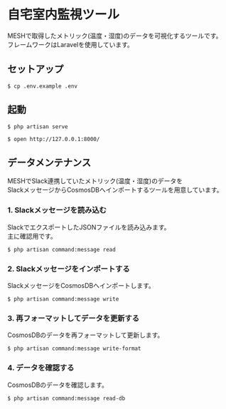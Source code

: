 # 自宅室内監視ツール

MESHで取得したメトリック(温度・湿度)のデータを可視化するツールです。<br>
フレームワークはLaravelを使用しています。

## セットアップ

```
$ cp .env.example .env
```

## 起動

```
$ php artisan serve 
```
```
$ open http://127.0.0.1:8000/
```

## データメンテナンス

MESHでSlack連携していたメトリック(温度・湿度)のデータを<br>
SlackメッセージからCosmosDBへインポートするツールを用意しています。

### 1. Slackメッセージを読み込む

SlackでエクスポートしたJSONファイルを読み込みます。<br>
主に確認用です。

```
$ php artisan command:message read
```

### 2. Slackメッセージをインポートする

SlackメッセージをCosmosDBへインポートします。

```
$ php artisan command:message write
```

### 3. 再フォーマットしてデータを更新する

CosmosDBのデータを再フォーマットして更新します。

```
$ php artisan command:message write-format
```

### 4. データを確認する

CosmosDBのデータを確認します。

```
$ php artisan command:message read-db
```
